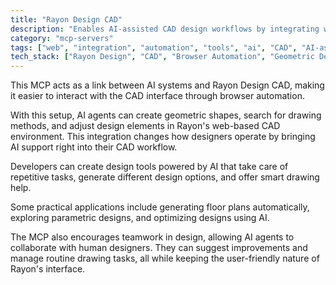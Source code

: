 ```yaml
---
title: "Rayon Design CAD"
description: "Enables AI-assisted CAD design workflows by integrating with Rayon Design's interface through browser automation for shape creation and drawing searches."
category: "mcp-servers"
tags: ["web", "integration", "automation", "tools", "ai", "CAD", "AI-assisted design", "geometric shapes", "collaborative workflows"]
tech_stack: ["Rayon Design", "CAD", "Browser Automation", "Geometric Design", "Web Applications", "AI Tools"]
---
```


This MCP acts as a link between AI systems and Rayon Design CAD, making it easier to interact with the CAD interface through browser automation.

With this setup, AI agents can create geometric shapes, search for drawing methods, and adjust design elements in Rayon's web-based CAD environment. This integration changes how designers operate by bringing AI support right into their CAD workflow.

Developers can create design tools powered by AI that take care of repetitive tasks, generate different design options, and offer smart drawing help.

Some practical applications include generating floor plans automatically, exploring parametric designs, and optimizing designs using AI.

The MCP also encourages teamwork in design, allowing AI agents to collaborate with human designers. They can suggest improvements and manage routine drawing tasks, all while keeping the user-friendly nature of Rayon's interface.